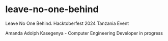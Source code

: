 # leave-no-one-behind
Leave No One Behind. Hacktoberfest 2024 Tanzania Event

Amanda Adolph Kasegenya - Computer Engineering
Developer in progress
